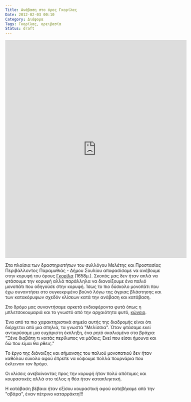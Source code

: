 ```yaml
---
Title: Ανάβαση στο όρος Γκορίλας
Date: 2012-02-03 00:10
Category: Διάφορα
Tags: Γκορίλας, ορειβασία
Status: draft
---
```





<p style="text-align: justify;"><iframe src="https://www.geocontext.org/publ/2010/04/profiler/obj/v2/?sub_v=1&amp;topo_ha=201202304467528&amp;size=medium&amp;storke_color=000000&amp;storke_weight=3&amp;color=008000&amp;units=km" height="694" width="580" frameborder="0" scrolling="no"></iframe></p> 


Στα πλαίσια των δραστηριοτήτων του συλλόγου Μελέτης και Προστασίας Περιβάλλοντος Παραμυθιάς - Δήμου Σουλίου αποφασίσαμε να ανέβουμε στην κορυφή του όρους [Γκορίλα](https://el.wikipedia.org/wiki/%CE%8C%CF%81%CE%B7_%CE%A0%CE%B1%CF%81%CE%B1%CE%BC%CF%85%CE%B8%CE%B9%CE%AC%CF%82) (1658μ.). Σκοπός μας δεν ήταν απλά να φτάσουμε την κορυφή αλλά παράλληλα να διανοίξουμε ένα παλιό μονοπάτι που οδηγούσε στην κορυφή. Ίσως το πιο δύσκολο μονοπάτι που έχω συναντήσει στο συγκεκριμένο βούνό λόγω της άγριας βλάστησης και των κατακόρυφων σχεδόν κλίσεων κατά την ανάβαση και κατάβαση.


Στο δρόμο μας συναντήσαμε αρκετά ενδιαφέροντα φυτά όπως η μπλετσοκουμαριά και το γνωστό από την αρχαιότητα φυτό, [κώνειο](https://el.wikipedia.org/wiki/%CE%9A%CF%8E%CE%BD%CE%B5%CE%B9%CE%BF).

Ένα από τα πιο χαρακτηριστικά σημεία αυτής της διαδρομής είναι ότι διέρχεται από μια σπηλιά, τα γνωστά "Μελίσσια". Όταν φτάσαμε εκεί αντικρύσαμε μια ευχάριστη έκπληξη, ένα ρητό σκαλισμένο στα βράχια: "Ξένε διαβάτη τι κοιτάς περίλυπος να μάθεις; Εκεί που είσαι ήμουνα και δώ που είμαι θα ρθεις."


Το έργο της διάνοιξης και σήμανσης του παλιού μονοπατιού δεν ήταν καθόλου εύκολο αφού έπρεπε να κόψουμε πολλά πουρνάρια που έκλειναν τον δρόμο.


Οι κλίσεις ανεβαίνοντας προς την κορυφή ήταν πολύ απότομες και κουραστικές αλλά στο τέλος η θέα ήταν καταπληκτική.

Η κατάβαση βέβαια ήταν εξίσου κουραστική αφού κατεβήκαμε από την "σβάρα", έναν πέτρινο καταρράκτη!!!